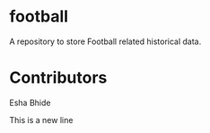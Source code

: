# football
A repository to store Football related historical data.

# Contributors
Esha Bhide

This is a new line
